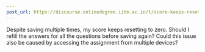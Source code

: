 ```yaml
---
post_url: https://discourse.onlinedegree.iitm.ac.in/t/score-keeps-resetting-to-0/163765/1
---
```

Despite saving multiple times, my score keeps resetting to zero. Should I refill the answers for all the questions before saving again? Could this issue also be caused by accessing the assignment from multiple devices?